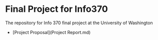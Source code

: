 # Final Project for Info370
The repository for Info 370 final project at the University of Washington

+ [Project Proposal](Project Report.md)

